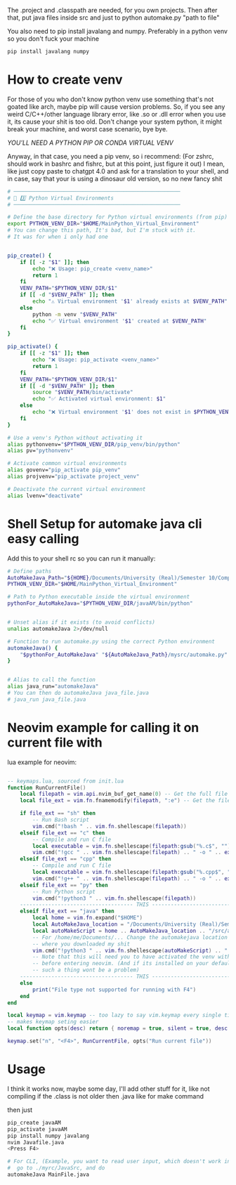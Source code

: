 The .project and .classpath are needed, for you own projects.
Then after that, put java files inside src and just to python automake.py "path to file"

You also need to pip install javalang and numpy. Preferably in a python venv so you don't fuck your machine

```bash
pip install javalang numpy
```

# How to create venv

For those of you who don't know python venv use something that's not goated like arch, maybe pip will cause version problems.
So, if you see any weird C/C++/other language library error, like .so or .dll error when you use it, its cause your shit is too old.
Don't change your system python, it might break your machine, and worst case scenario, bye bye.

_YOU'LL NEED A PYTHON PIP OR CONDA VIRTUAL VENV_

Anyway, in that case, you need a pip venv, so i recommend:
(For zshrc, should work in bashrc and fishrc, but at this point, just figure it out)
I mean, like just copy paste to chatgpt 4.0 and ask for a translation to your shell, and in case, say that your is using a
dinosaur old version, so no new fancy shit

```bash
# ─────────────────────────────────────────────────────
# 🚀 3️⃣ Python Virtual Environments
# ─────────────────────────────────────────────────────

# Define the base directory for Python virtual environments (from pip)
export PYTHON_VENV_DIR="$HOME/MainPython_Virtual_Environment"
# You can change this path, It's bad, but I'm stuck with it.
# It was for when i only had one


pip_create() {
    if [[ -z "$1" ]]; then
        echo "❌ Usage: pip_create <venv_name>"
        return 1
    fi
    VENV_PATH="$PYTHON_VENV_DIR/$1"
    if [[ -d "$VENV_PATH" ]]; then
        echo "⚠️ Virtual environment '$1' already exists at $VENV_PATH"
    else
        python -m venv "$VENV_PATH"
        echo "✅ Virtual environment '$1' created at $VENV_PATH"
    fi
}

pip_activate() {
    if [[ -z "$1" ]]; then
        echo "❌ Usage: pip_activate <venv_name>"
        return 1
    fi
    VENV_PATH="$PYTHON_VENV_DIR/$1"
    if [[ -d "$VENV_PATH" ]]; then
        source "$VENV_PATH/bin/activate"
        echo "✅ Activated virtual environment: $1"
    else
        echo "❌ Virtual environment '$1' does not exist in $PYTHON_VENV_DIR"
    fi
}

# Use a venv's Python without activating it
alias pythonvenv="$PYTHON_VENV_DIR/pip_venv/bin/python"
alias pv="pythonvenv"

# Activate common virtual environments
alias govenv="pip_activate pip_venv"
alias projvenv="pip_activate project_venv"

# Deactivate the current virtual environment
alias lvenv="deactivate"

```

# Shell Setup for automake java cli easy calling

Add this to your shell rc so you can run it manually:

```bash
# Define paths
AutoMakeJava_Path="${HOME}/Documents/University (Real)/Semester 10/Comp 303/AutomakeJava"
PYTHON_VENV_DIR="$HOME/MainPython_Virtual_Environment"

# Path to Python executable inside the virtual environment
pythonFor_AutoMakeJava="$PYTHON_VENV_DIR/javaAM/bin/python"


# Unset alias if it exists (to avoid conflicts)
unalias automakeJava 2>/dev/null

# Function to run automake.py using the correct Python environment
automakeJava() {
	"$pythonFor_AutoMakeJava" "${AutoMakeJava_Path}/mysrc/automake.py" "$@"
}


# Alias to call the function
alias java_run="automakeJava"
# You can then do automakeJava java_file.java
# java_run java_file.java

```

# Neovim example for calling it on current file with <F4>

lua example for neovim:

```lua

-- keymaps.lua, sourced from init.lua
function RunCurrentFile()
	local filepath = vim.api.nvim_buf_get_name(0) -- Get the full file path
	local file_ext = vim.fn.fnamemodify(filepath, ":e") -- Get the file extension

	if file_ext == "sh" then
		-- Run Bash script
		vim.cmd("!bash " .. vim.fn.shellescape(filepath))
	elseif file_ext == "c" then
		-- Compile and run C file
		local executable = vim.fn.shellescape(filepath:gsub("%.c$", ""))
		vim.cmd("!gcc " .. vim.fn.shellescape(filepath) .. " -o " .. executable .. " && " .. executable)
	elseif file_ext == "cpp" then
		-- Compile and run C file
		local executable = vim.fn.shellescape(filepath:gsub("%.cpp$", ""))
		vim.cmd("!g++ " .. vim.fn.shellescape(filepath) .. " -o " .. executable .. " && " .. executable)
	elseif file_ext == "py" then
		-- Run Python script
		vim.cmd("!python3 " .. vim.fn.shellescape(filepath))
    ------------------------------------ THIS ------------------------------------------------------------
	elseif file_ext == "java" then
		local home = vim.fn.expand("$HOME")
		local AutoMakeJava_location = "/Documents/University (Real)/Semester 10/Comp 303/AutomakeJava"
		local autoMakeScript = home .. AutoMakeJava_location .. "/src/automake.py"
        -- For /home/me/Documents/... Change the automakejava location for
        -- where you downloaded my shit
		vim.cmd("!python3 " .. vim.fn.shellescape(autoMakeScript) .. " " .. vim.fn.shellescape(filepath))
        -- Note that this will need you to have activated the venv with javalang and numpy
        -- before entering neovim. (And if its installed on your default python,
        -- such a thing wont be a problem)
    ------------------------------------ THIS ------------------------------------------------------------
	else
		print("File type not supported for running with F4")
	end
end

local keymap = vim.keymap -- too lazy to say vim.keymap every single time
-- makes keymap seting easier
local function opts(desc) return { noremap = true, silent = true, desc = desc } end

keymap.set("n", "<F4>", RunCurrentFile, opts("Run current file"))


```

# Usage

I think it works now, maybe some day, I'll add other stuff for it, like not compiling if the .class is not older then .java like for make command

then just

```bash
pip_create javaAM
pip_activate javaAM
pip install numpy javalang
nvim Javafile.java
<Press F4>

# For CLI, (Example, you want to read user input, which doesn't work inside neovim)
#  go to ./myrc/JavaSrc, and do
automakeJava MainFile.java

```
